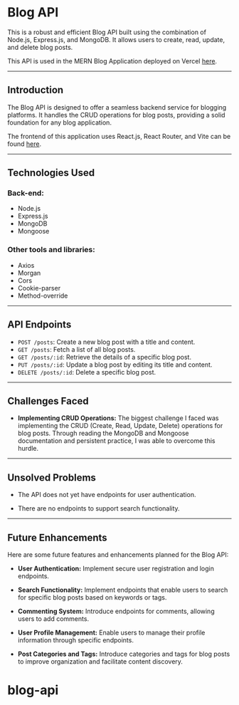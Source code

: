 # Blog API

This is a robust and efficient Blog API built using the combination of Node.js, Express.js, and MongoDB. It allows users to create, read, update, and delete blog posts.

This API is used in the MERN Blog Application deployed on Vercel [here](https://imani-blog.vercel.app/).

---
## Introduction

The Blog API is designed to offer a seamless backend service for blogging platforms. It handles the CRUD operations for blog posts, providing a solid foundation for any blog application.

The frontend of this application uses React.js, React Router, and Vite can be found [here](https://github.com/imanidev/mern-blog).

----
  
## Technologies Used

### Back-end:
  - Node.js
  - Express.js
  - MongoDB
  - Mongoose
  
### Other tools and libraries:
  - Axios
  - Morgan
  - Cors
  - Cookie-parser
  - Method-override

---
## API Endpoints

- `POST /posts`: Create a new blog post with a title and content.
- `GET /posts`: Fetch a list of all blog posts.
- `GET /posts/:id`: Retrieve the details of a specific blog post.
- `PUT /posts/:id`: Update a blog post by editing its title and content.
- `DELETE /posts/:id`: Delete a specific blog post.

---
## Challenges Faced

- **Implementing CRUD Operations:** The biggest challenge I faced was implementing the CRUD (Create, Read, Update, Delete) operations for blog posts. Through reading the MongoDB and Mongoose documentation and persistent practice, I was able to overcome this hurdle.
---
## Unsolved Problems

- The API does not yet have endpoints for user authentication.
  
- There are no endpoints to support search functionality.
---
## Future Enhancements

Here are some future features and enhancements planned for the Blog API:

- **User Authentication:** Implement secure user registration and login endpoints.
  
- **Search Functionality:** Implement endpoints that enable users to search for specific blog posts based on keywords or tags.
  
- **Commenting System:** Introduce endpoints for comments, allowing users to add comments.
  
- **User Profile Management:** Enable users to manage their profile information through specific endpoints.
  
- **Post Categories and Tags:** Introduce categories and tags for blog posts to improve organization and facilitate content discovery.


# blog-api
